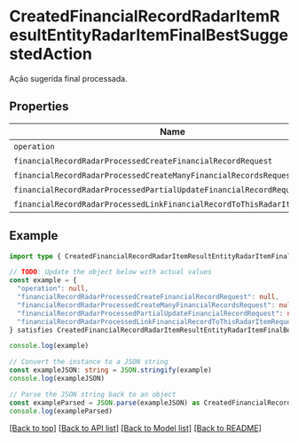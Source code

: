 
# CreatedFinancialRecordRadarItemResultEntityRadarItemFinalBestSuggestedAction

Ação sugerida final processada.

## Properties

Name | Type
------------ | -------------
`operation` | string
`financialRecordRadarProcessedCreateFinancialRecordRequest` | [CreatedFinancialRecordRadarItemResultEntityRadarItemFinalBestSuggestedActionFinancialRecordRadarProcessedCreateFinancialRecordRequest](CreatedFinancialRecordRadarItemResultEntityRadarItemFinalBestSuggestedActionFinancialRecordRadarProcessedCreateFinancialRecordRequest.md)
`financialRecordRadarProcessedCreateManyFinancialRecordsRequest` | [CreatedFinancialRecordRadarItemResultEntityRadarItemFinalBestSuggestedActionFinancialRecordRadarProcessedCreateManyFinancialRecordsRequest](CreatedFinancialRecordRadarItemResultEntityRadarItemFinalBestSuggestedActionFinancialRecordRadarProcessedCreateManyFinancialRecordsRequest.md)
`financialRecordRadarProcessedPartialUpdateFinancialRecordRequest` | [CreatedFinancialRecordRadarItemResultEntityRadarItemFinalBestSuggestedActionFinancialRecordRadarProcessedPartialUpdateFinancialRecordRequest](CreatedFinancialRecordRadarItemResultEntityRadarItemFinalBestSuggestedActionFinancialRecordRadarProcessedPartialUpdateFinancialRecordRequest.md)
`financialRecordRadarProcessedLinkFinancialRecordToThisRadarItemRequest` | [CreatedFinancialRecordRadarItemResultEntityRadarItemFinalBestSuggestedActionFinancialRecordRadarProcessedLinkFinancialRecordToThisRadarItemRequest](CreatedFinancialRecordRadarItemResultEntityRadarItemFinalBestSuggestedActionFinancialRecordRadarProcessedLinkFinancialRecordToThisRadarItemRequest.md)

## Example

```typescript
import type { CreatedFinancialRecordRadarItemResultEntityRadarItemFinalBestSuggestedAction } from '@usesofia/pegasus-core-api-sdk'

// TODO: Update the object below with actual values
const example = {
  "operation": null,
  "financialRecordRadarProcessedCreateFinancialRecordRequest": null,
  "financialRecordRadarProcessedCreateManyFinancialRecordsRequest": null,
  "financialRecordRadarProcessedPartialUpdateFinancialRecordRequest": null,
  "financialRecordRadarProcessedLinkFinancialRecordToThisRadarItemRequest": null,
} satisfies CreatedFinancialRecordRadarItemResultEntityRadarItemFinalBestSuggestedAction

console.log(example)

// Convert the instance to a JSON string
const exampleJSON: string = JSON.stringify(example)
console.log(exampleJSON)

// Parse the JSON string back to an object
const exampleParsed = JSON.parse(exampleJSON) as CreatedFinancialRecordRadarItemResultEntityRadarItemFinalBestSuggestedAction
console.log(exampleParsed)
```

[[Back to top]](#) [[Back to API list]](../README.md#api-endpoints) [[Back to Model list]](../README.md#models) [[Back to README]](../README.md)


